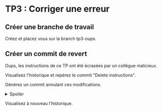 # TP3 : Corriger une erreur

## Créer une branche de travail

Créez et placez vous sur la branch tp3-oups.

## Créer un commit de revert

Oups, les instructions de ce TP ont été écrasées par un collègue malicieux.

Visualisez l'historique et repérez le commit "Delete instructions".

Générez un commit annulant ces modifications.

<details>
<summary>Spoiler</summary>

```
# Either
git revert <sha1>
# Or
git revert HEAD~1
```
</details>

Visualisez à nouveau l'historique.
